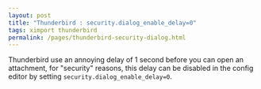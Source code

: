 ```yaml
---
layout: post
title: "Thunderbird : security.dialog_enable_delay=0"
tags: ximport thunderbird
permalink: /pages/thunderbird-security-dialog.html
---
```


Thunderbird use an annoying delay of 1 second before you can open an attachment, for "security" reasons, this delay can be disabled in the config editor by setting `security.dialog_enable_delay=0`.